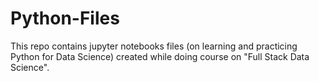 # Python-Files
This repo contains jupyter notebooks files (on learning and practicing Python for Data Science) created while doing course on "Full Stack Data Science".

